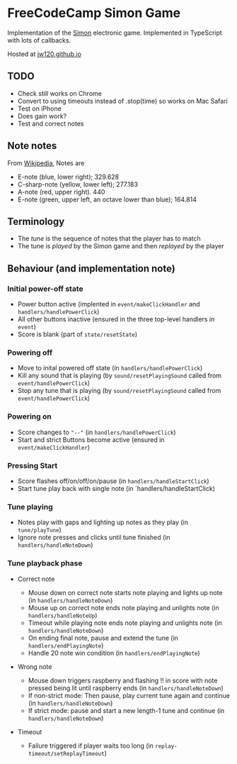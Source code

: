 # FreeCodeCamp Simon Game

Implementation of the [Simon](https://en.wikipedia.org/wiki/Simon_(game)) electronic game. Implemented in
TypeScript with lots of callbacks.

Hosted at [jw120.github.io](https://jw120.github.io)

## TODO

  + Check still works on Chrome
  + Convert to using timeouts instead of .stop(time) so works on Mac Safari
  + Test on iPhone
  + Does gain work?
  + Test and correct notes

## Note notes

From [Wikipedia](https://en.wikipedia.org/wiki/Simon_(game)), Notes are

* E-note (blue, lower right);  329.628
* C-sharp-note (yellow, lower left); 277.183
* A-note (red, upper right). 440
* E-note (green, upper left, an octave lower than blue); 164.814

## Terminology

* The *tune* is the sequence of notes that the player has to match
* The tune is *played* by the Simon game and then *replayed* by the player

## Behaviour (and implementation note)

### Initial power-off state

* Power button active (implented in `event/makeClickHandler` and `handlers/handlePowerClick`)
* All other buttons inactive (ensured in the three top-level handlers in `event`)
* Score is blank (part of `state/resetState`)

### Powering off

* Move to inital powered off state (in `handlers/handlePowerClick`)
* Kill any sound that is playing (by `sound/resetPlayingSound` called from `event/handlePowerClick`)
* Stop any tune that is playing (by `sound/resetPlayingSound` called from `event/handlePowerClick`)

### Powering on

* Score changes to `"--"` (in `handlers/handlePowerClick`)
* Start and strict Buttons become active (ensured in `event/makeClickHandler`)

### Pressing Start

* Score flashes off/on/off/on/pause (in `handlers/handleStartClick`)
* Start tune play back with single note (in `handlers/handleStartClick)

### Tune playing

* Notes play with gaps and lighting up notes as they play (in `tune/playTune`)
* Ignore note presses and clicks until tune finished (in `handlers/handleNoteDown`)

### Tune playback phase

* Correct note

  + Mouse down on correct note starts note playing and lights up note (in `handlers/handleNoteDown`)
  + Mouse up on correct note ends note playing and unlights note (in `handlers/handleNoteUp`)
  + Timeout while playing note ends note playing and unlights note (in `handlers/handleNoteDown`)
  + On ending final note, pause and extend the tune (in `handlers/endPlayingNote`)
  + Handle 20 note win condition (in `handlers/endPlayingNote`)

* Wrong note

  + Mouse down triggers raspberry  and flashing !! in score with note pressed being lit until raspberry ends (in `handlers/handleNoteDown`)
  + If non-strict mode: Then pause, play current tune again and continue (in `handlers/handleNoteDown`)
  + If strict mode: pause and start a new length-1 tune and continue (in `handlers/handleNoteDown`)

* Timeout

  + Failure triggered if player waits too long (in `replay-timeout/setReplayTimeout`)



